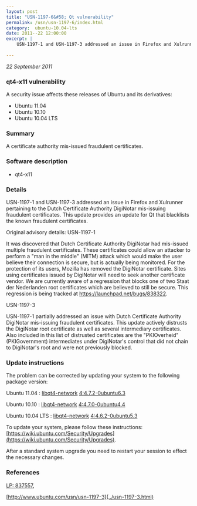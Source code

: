 ```yaml
---
layout: post
title: "USN-1197-6&#58; Qt vulnerability"
permalink: /usn/usn-1197-6/index.html
category:  ubuntu-10.04-lts
date: 2011--22 12:00:00
excerpt: |
    USN-1197-1 and USN-1197-3 addressed an issue in Firefox and Xulrunner pertaining to the Dutch Certificate Authority DigiNotar mis-issuing fraudulent certificates. This update provides an update for Qt that blacklists the known fraudulent certificates.
    
--- 
```

 
 

*22 September 2011*

### qt4-x11 vulnerability

A security issue affects these releases of Ubuntu and its derivatives:

* Ubuntu 11.04
* Ubuntu 10.10
* Ubuntu 10.04 LTS

### Summary

A certificate authority mis-issued fraudulent certificates. 

### Software description

* qt4-x11 

### Details

USN-1197-1 and USN-1197-3 addressed an issue in Firefox and Xulrunner pertaining to the Dutch Certificate Authority DigiNotar mis-issuing fraudulent certificates. This update provides an update for Qt that blacklists the known fraudulent certificates.

Original advisory details: USN-1197-1

 It was discovered that Dutch Certificate Authority DigiNotar had mis-issued multiple fraudulent certificates. These certificates could allow an attacker to perform a &quot;man in the middle&quot; (MITM) attack which would make the user believe their connection is secure, but is actually being monitored. For the protection of its users, Mozilla has removed the DigiNotar certificate. Sites using certificates issued by DigiNotar will need to seek another certificate vendor. We are currently aware of a regression that blocks one of two Staat der Nederlanden root certificates which are believed to still be secure. This regression is being tracked at https://launchpad.net/bugs/838322.

 USN-1197-3

 USN-1197-1 partially addressed an issue with Dutch Certificate Authority DigiNotar mis-issuing fraudulent certificates. This update actively distrusts the DigiNotar root certificate as well as several intermediary certificates. Also included in this list of distrusted certificates are the &quot;PKIOverheid&quot; (PKIGovernment) intermediates under DigiNotar&#39;s control that did not chain to DigiNotar&#39;s root and were not previously blocked. 

### Update instructions

The problem can be corrected by updating your system to the following package version:

Ubuntu 11.04
 : [libqt4-network](https://launchpad.net/ubuntu/+source/qt4-x11) <span> [4:4.7.2-0ubuntu6.3](https://launchpad.net/ubuntu/+source/qt4-x11/4:4.7.2-0ubuntu6.3) </span> 

Ubuntu 10.10
 : [libqt4-network](https://launchpad.net/ubuntu/+source/qt4-x11) <span> [4:4.7.0-0ubuntu4.4](https://launchpad.net/ubuntu/+source/qt4-x11/4:4.7.0-0ubuntu4.4) </span> 

Ubuntu 10.04 LTS
 : [libqt4-network](https://launchpad.net/ubuntu/+source/qt4-x11) <span> [4:4.6.2-0ubuntu5.3](https://launchpad.net/ubuntu/+source/qt4-x11/4:4.6.2-0ubuntu5.3) </span> 

To update your system, please follow these instructions: [https://wiki.ubuntu.com/Security/Upgrades](https://wiki.ubuntu.com/Security/Upgrades).

After a standard system upgrade you need to restart your session to effect the necessary changes. 

### References

 
 [LP: 837557](https://launchpad.net/bugs/837557), 

 [http://www.ubuntu.com/usn/usn-1197-3](../usn-1197-3.html)
 

